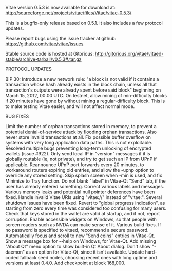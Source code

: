 Vitae version 0.5.3 is now available for download at:
http://sourceforge.net/projects/vitae/files/Vitae/vitae-0.5.3/

This is a bugfix-only release based on 0.5.1.
It also includes a few protocol updates.

Please report bugs using the issue tracker at github:
https://github.com/vitae/vitae/issues

Stable source code is hosted at Gitorious:
http://gitorious.org/vitae/vitaed-stable/archive-tarball/v0.5.3#.tar.gz

PROTOCOL UPDATES

BIP 30: Introduce a new network rule: "a block is not valid if it contains a transaction whose hash already exists in the block chain, unless all that transaction's outputs were already spent before said block" beginning on March 15, 2012, 00:00 UTC.
On testnet, allow mining of min-difficulty blocks if 20 minutes have gone by without mining a regular-difficulty block. This is to make testing Vitae easier, and will not affect normal mode.

BUG FIXES

Limit the number of orphan transactions stored in memory, to prevent a potential denial-of-service attack by flooding orphan transactions. Also never store invalid transactions at all.
Fix possible buffer overflow on systems with very long application data paths. This is not exploitable.
Resolved multiple bugs preventing long-term unlocking of encrypted wallets
(issue #922).
Only send local IP in "version" messages if it is globally routable (ie, not private), and try to get such an IP from UPnP if applicable.
Reannounce UPnP port forwards every 20 minutes, to workaround routers expiring old entries, and allow the -upnp option to override any stored setting.
Skip splash screen when -min is used, and fix Minimize to Tray function.
Do not blank "label" in Vitae-Qt "Send" tab, if the user has already entered something.
Correct various labels and messages.
Various memory leaks and potential null pointer deferences have been fixed.
Handle invalid Vitae URIs using "vitae://" instead of "vitae:".
Several shutdown issues have been fixed.
Revert to "global progress indication", as starting from zero every time was considered too confusing for many users.
Check that keys stored in the wallet are valid at startup, and if not, report corruption.
Enable accessible widgets on Windows, so that people with screen readers such as NVDA can make sense of it.
Various build fixes.
If no password is specified to vitaed, recommend a secure password.
Automatically focus and scroll to new "Send coins" entries in Vitae-Qt.
Show a message box for --help on Windows, for Vitae-Qt.
Add missing "About Qt" menu option to show built-in Qt About dialog.
Don't show "-daemon" as an option for Vitae-Qt, since it isn't available.
Update hard-coded fallback seed nodes, choosing recent ones with long uptime and versions at least 0.4.0.
Add checkpoint at block 168,000.
